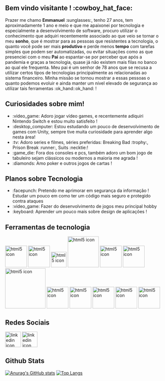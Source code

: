 <h2>Bem vindo visitante ! :cowboy_hat_face:</h2>
<p>Prazer me chamo <b>Emmanuel</b> :sunglasses:, tenho 27 anos, tem aproximadamente 1 ano e meio e que me apaixonei por tecnologia e especialmente a desenvolvimento de software,
procuro utilizar o conhecimento que adquiri recentemente associado ao que veio se tornar o meu <b>sonho</b>, que é mostrar para as pessoas que resistentes a tecnologia,
o quanto você pode ser mais <b>produtivo</b> e perde menos <b>tempo</b> com tarefas simples que podem ser automatizadas, ou evitar situações como as que presenciei com o meu <b>Pai</b> ao espantar-se por perceber que após a pandemia e graças a tecnologia, quase já não existem mais filas no banco ao qual ele frequenta. Meu pai é um senhor de 78 anos que se recusa a utilizar certos tipos de tecnologias principalmente as relacionadas ao sistema financeiro. Minha missão se tornou mostrar a essas pessoas o quanto podemos evoluir e ainda manter um nível elevado de segurança ao utilizar tais ferramentas :ok_hand::ok_hand: !<p>

<h2>Curiosidades sobre mim!</h2>

<ul>
	<li>:video_game: Adoro jogar vídeo games, e recentemente adiquiri Nintendo Switch e estou muito satisfeito !
	<li>:desktop_computer: Estou estudando um pouco de desenvolvimento de games com Unity, sempre tive muita curiosidade para aprender algo nesta área!
	<li>:tv: Adoro series e filmes, séries preferidas: Breaking Bad :trophy:, Prison Break :runner:, Suits :necktie:!
	<li>:game_die: Fora dos consoles e pcs, também adoro um bom jogo de tabuleiro sejam clássicos ou modernos a maioria me agrada !
	<li>:diamonds: Amo poker e outros jogos de cartas !
</ul>

<h2>Planos sobre Tecnologia</h2>

<ul>
	<li>:facepunch: Pretendo me aprimorar em segurança da informação ! Estudar um pouco em como ter um código mais seguro e protegido contra ataques</li>
	<li>:video_game: Fazer do desenvolvimento de jogos meu principal hobby</li>
	<li>:keyboard: Aprender um pouco mais sobre design de aplicações !</li>
</ul>

<h2>Ferramentas de tecnologia</h2>

<div>
	<img alt="html5 icon" src="https://upload.wikimedia.org/wikipedia/commons/6/61/HTML5_logo_and_wordmark.svg" style="width:70px" style="margin-left:5px"/>
	<img alt="html5 icon" src="https://cdn-icons-png.flaticon.com/512/5968/5968242.png" style="width:70px" style="margin-left:5px"/>
	<img alt="html5 icon" src="https://cdn-icons-png.flaticon.com/512/5968/5968292.png" style="width:50px" style="margin-left:5px"/>
	<img alt="html5 icon" src="https://logos-world.net/wp-content/uploads/2020/09/Linux-Logo.png" style="width:100px" style="margin-left:5px"/>
	<img alt="html5 icon" src="https://git-scm.com/images/logos/downloads/Git-Icon-1788C.svg" style="width:70px" style="margin-left:5px"/>
	<img alt="html5 icon" src="https://upload.wikimedia.org/wikipedia/commons/4/4c/Typescript_logo_2020.svg" style="width:70px" style="margin-left:5px"/>
	<img alt="html5 icon" src="https://logos-download.com/wp-content/uploads/2016/09/React_logo_wordmark.png" style="width:130px" style="margin-left:5px"/>
	<img alt="html5 icon" src="https://raw.githubusercontent.com/reduxjs/redux/master/logo/logo.png" style="width:70px" style="margin-left:5px"/>
	<img alt="html5 icon" src="https://www.freepnglogos.com/uploads/logo-mysql-png/logo-mysql-mysql-logo-png-images-are-download-crazypng-21.png" style="width:70px" style="margin-left:5px"/>
	<img alt="html5 icon" src="https://www.desuvit.com/wp-content/uploads/2021/03/mongodb-icon.png" style="width:70px" style="margin-left:5px"/>
	<img alt="html5 icon" src="https://cdn-icons-png.flaticon.com/512/919/919825.png" style="width:70px" style="margin-left:5px"/>
	<img alt="html5 icon" src="https://logos-world.net/wp-content/uploads/2021/02/Docker-Symbol.png" style="width:70px"/>
</div>

<h2>Redes Sociais</h2>

<a href="https://www.linkedin.com/in/emmanuelbms/"><img alt="linkedin icon" src="https://cdn-icons-png.flaticon.com/512/174/174857.png" width="50px"/></a>
<a href="mailto:ebms.1712@gmail.com"><img alt="linkedin icon" src="https://cdn-icons-png.flaticon.com/512/281/281769.png" width="50px" /></a>

<h2>Github Stats</h2>

[![Anurag's GitHub stats](https://github-readme-stats.vercel.app/api?username=EmmanuelBMS&show_icons=true&theme=tokyonight)](https://github.com/EmmanuelBMS/github-readme-stats)
[![Top Langs](https://github-readme-stats.vercel.app/api/top-langs/?username=EmmanuelBMS&layout=compact&theme=tokyonight)](https://github.com/EmmanuelBMS/github-readme-stats)

